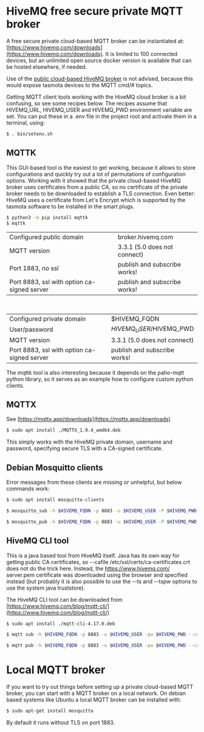 # HiveMQ free secure private MQTT broker

A free secure private cloud-based MQTT broker can be instantiated at: [https://www.hivemq.com/downloads](https://www.hivemq.com/downloads). It is limited to 100 connected devices, but an unlimited open source docker version is available that can be hosted elsewhere, if needed.

Use of the [public cloud-based HiveMQ broker](https://www.hivemq.com/public-mqtt-broker/) is not advised, because this would expose tasmota devices to the MQTT cmd/# topics.

Getting MQTT client tools working with the HiveMQ cloud broker is a bit confusing, so see some recipes below. The recipes assume that HIVEMQ_URL, HIVEMQ_USER and HIVEMQ_PWD environment variable are set. You can put these in a .env file in the project root and activate them in a terminal, using:

```bash
$ . bin/setenv.sh
```

## MQTTK

This GUI-based tool is the easiest to get working, because it allows to store configurations and quickly try out a lot of permutations of configuration options. Working with it showed that the private cloud-based HiveMQ broker uses certificates from a public CA, so no certificate of the private broker needs to be downloaded to establish a TLS connection. Even better: HiveMQ uses a certificate from Let's Encrypt which is supported by the tasmota software to be installed in the smart plugs.

```bash
$ python3 -m pip install mqttk
$ mqttk
```
| | |
|--- |--- |
|Configured public domain                       |broker.hivemq.com|
|MQTT version                                   |3.3.1 (5.0 does not connect)|
|Port 1883, no ssl                              |publish and subscribe works!|
|Port 8883, ssl with option ca-signed server    |publish and subscribe works!|

<br>

| | |
|--- |--- |
|Configured private domain                      |$HIVEMQ_FQDN|
|User/password                                  |$HIVEMQ_USER/$HIVEMQ_PWD|
|MQTT version                                   |3.3.1 (5.0 does not connect)|
|Port 8883, ssl with option ca-signed server    |publish and subscribe works!|

The mqttk tool is also interesting because it depends on the paho-mqtt python library, so it serves as an example how to configure custom python clients.


## MQTTX

See [https://mqttx.app/downloads](https://mqttx.app/downloads)

```bash
$ sudo apt install ./MQTTX_1.9.4_amd64.deb
```

This simply works with the HiveMQ private domain, username and password, specifying secure TLS with a CA-signed certificate.


## Debian Mosquitto clients

Error messages from these clients are missing or unhelpful, but below commands work:

```bash
$ sudo apt install mosquitto-clients

$ mosquitto_sub -h $HIVEMQ_FQDN -p 8883 -u $HIVEMQ_USER -P $HIVEMQ_PWD --cafile /etc/ssl/certs/ca-certificates.crt -t tasmota

$ mosquitto_pub -h $HIVEMQ_FQDN -p 8883 -u $HIVEMQ_USER -P $HIVEMQ_PWD --cafile /etc/ssl/certs/ca-certificates.crt -t tasmota -m 'From mosquitto'
```

## HiveMQ CLI tool

This is a java based tool from HiveMQ itself. Java has its own way for getting public CA certificates, so --cafile /etc/ssl/certs/ca-certificates.crt does not do the trick here. Instead, the https://www.hivemq.com/ server.pem certificate was downloaded using the browser and specified instead (but probably it is also possible to use the --ts and --tspw options to use the system java truststore).

The HiveMQ CLI tool can be downloaded from [https://www.hivemq.com/blog/mqtt-cli/](https://www.hivemq.com/blog/mqtt-cli/)

```bash
$ sudo apt install ./mqtt-cli-4.17.0.deb

$ mqtt sub -h $HIVEMQ_FQDN -p 8883 -u $HIVEMQ_USER -pw $HIVEMQ_PWD --cafile dev/server.pem -V 3 -t tasmota

$ mqtt pub -h $HIVEMQ_FQDN -p 8883 -u $HIVEMQ_USER -pw $HIVEMQ_PWD --cafile dev/server.pem -V 3 -t tasmota -m 'From mosquitto'
```

# Local MQTT broker

If you want to try out things before setting up a private cloud-based MQTT broker, you can start with a MQTT broker on a local network. On debian based systems like Ubuntu a local MQTT broker can be installed with:

```bash
$ sudo apt-get install mosquitto
```

By default it runs without TLS on port 1883.